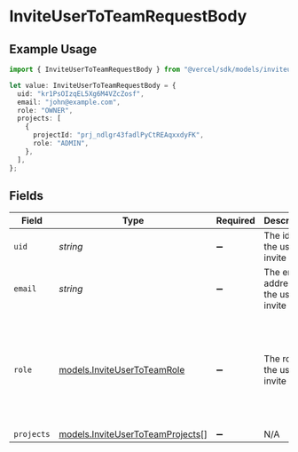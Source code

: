 # InviteUserToTeamRequestBody

## Example Usage

```typescript
import { InviteUserToTeamRequestBody } from "@vercel/sdk/models/inviteusertoteamop.js";

let value: InviteUserToTeamRequestBody = {
  uid: "kr1PsOIzqEL5Xg6M4VZcZosf",
  email: "john@example.com",
  role: "OWNER",
  projects: [
    {
      projectId: "prj_ndlgr43fadlPyCtREAqxxdyFK",
      role: "ADMIN",
    },
  ],
};
```

## Fields

| Field                                                                                                 | Type                                                                                                  | Required                                                                                              | Description                                                                                           | Example                                                                                               |
| ----------------------------------------------------------------------------------------------------- | ----------------------------------------------------------------------------------------------------- | ----------------------------------------------------------------------------------------------------- | ----------------------------------------------------------------------------------------------------- | ----------------------------------------------------------------------------------------------------- |
| `uid`                                                                                                 | *string*                                                                                              | :heavy_minus_sign:                                                                                    | The id of the user to invite                                                                          | kr1PsOIzqEL5Xg6M4VZcZosf                                                                              |
| `email`                                                                                               | *string*                                                                                              | :heavy_minus_sign:                                                                                    | The email address of the user to invite                                                               | john@example.com                                                                                      |
| `role`                                                                                                | [models.InviteUserToTeamRole](../models/inviteusertoteamrole.md)                                      | :heavy_minus_sign:                                                                                    | The role of the user to invite                                                                        | [<br/>"OWNER",<br/>"MEMBER",<br/>"DEVELOPER",<br/>"SECURITY",<br/>"BILLING",<br/>"VIEWER",<br/>"VIEWER_FOR_PLUS",<br/>"CONTRIBUTOR"<br/>] |
| `projects`                                                                                            | [models.InviteUserToTeamProjects](../models/inviteusertoteamprojects.md)[]                            | :heavy_minus_sign:                                                                                    | N/A                                                                                                   |                                                                                                       |